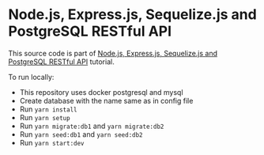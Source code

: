 # Node.js, Express.js, Sequelize.js and PostgreSQL RESTful API

This source code is part of [Node.js, Express.js, Sequelize.js and PostgreSQL RESTful API](https://www.djamware.com/post/5b56a6cc80aca707dd4f65a9/nodejs-expressjs-sequelizejs-and-postgresql-restful-api) tutorial.

To run locally:

- This repository uses docker postgresql and mysql
- Create database with the name same as in config file
- Run `yarn install`
- Run `yarn setup`
- Run `yarn migrate:db1` and `yarn migrate:db2`
- Run `yarn seed:db1` and `yarn seed:db2`
- Run `yarn start:dev`
